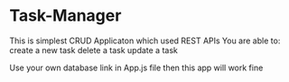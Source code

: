 # Task-Manager
This is simplest CRUD Applicaton which used REST APIs
You are able to:
create a new task
delete a task
update a task

Use your own database link in App.js file then this app will work fine

